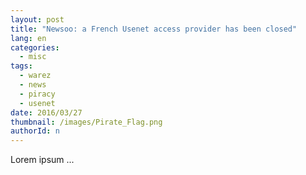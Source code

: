 ```yaml
---
layout: post
title: "Newsoo: a French Usenet access provider has been closed"
lang: en
categories:
  - misc
tags:
  - warez
  - news
  - piracy
  - usenet
date: 2016/03/27
thumbnail: /images/Pirate_Flag.png
authorId: n
---
```

Lorem ipsum ...
